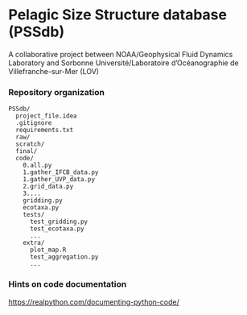 # Pelagic Size Structure database (PSSdb)
A collaborative project between NOAA/Geophysical Fluid Dynamics Laboratory and Sorbonne Université/Laboratoire d’Océanographie de Villefranche-sur-Mer (LOV)

### Repository organization

```
PSSdb/
  project_file.idea
  .gitignore
  requirements.txt
  raw/
  scratch/
  final/
  code/
    0.all.py
    1.gather_IFCB_data.py
    1.gather_UVP_data.py
    2.grid_data.py
    3....
    gridding.py
    ecotaxa.py
    tests/
      test_gridding.py
      test_ecotaxa.py
      ...
    extra/
      plot_map.R
      test_aggregation.py
      ...
```
        
### Hints on code documentation

https://realpython.com/documenting-python-code/
